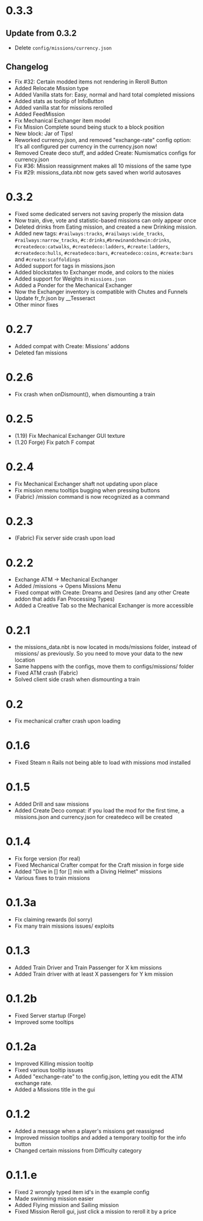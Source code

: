 # 0.3.3
## Update from 0.3.2
- Delete `config/missions/currency.json`
## Changelog
- Fix #32: Certain modded items not rendering in Reroll Button
- Added Relocate Mission type
- Added Vanilla stats for: Easy, normal and hard total completed missions
- Added stats as tooltip of InfoButton
- Added vanilla stat for missions rerolled
- Added FeedMission
- Fix Mechanical Exchanger item model
- Fix Mission Complete sound being stuck to a block position
- New block: Jar of Tips!
- Reworked currency.json, and removed "exchange-rate" config option: It's all configured per currency in the currency.json now!
- Removed Create deco stuff, and added Create: Numismatics configs for currency.json
- Fix #36: Mission reassignment makes all 10 missions of the same type
- Fix #29: missions_data.nbt now gets saved when world autosaves

# 0.3.2
- Fixed some dedicated servers not saving properly the mission data
- Now train, dive, vote and statistic-based missions can only appear once
- Deleted drinks from Eating mission, and created a new Drinking mission.
- Added new tags: `#railways:tracks`, `#railways:wide_tracks`, `#railways:narrow_tracks`, `#c:drinks`,`#brewinandchewin:drinks`, `#createdeco:catwalks`, `#createdeco:ladders`, `#create:ladders`, `#createdeco:hulls`, `#createdeco:bars`, `#createdeco:coins`, `#create:bars` and `#create:scaffoldings`
- Added support for tags in missions.json
- Added blockstates to Exchanger mode, and colors to the nixies
- Added support for Weights in `missions.json`
- Added a Ponder for the Mechanical Exchanger
- Now the Exchanger inventory is compatible with Chutes and Funnels
- Update fr_fr.json by __Tesseract
- Other minor fixes

# 0.2.7
- Added compat with Create: Missions' addons
- Deleted fan missions

# 0.2.6
- Fix crash when onDismount(), when dismounting a train

# 0.2.5
- (1.19) Fix Mechanical Exchanger GUI texture
- (1.20 Forge) Fix patch F compat

# 0.2.4
- Fix Mechanical Exchanger shaft not updating upon place
- Fix mission menu tooltips bugging when pressing buttons
- (Fabric) /mission command is now recognized as a command

# 0.2.3
- (Fabric) Fix server side crash upon load

# 0.2.2
- Exchange ATM -> Mechanical Exchanger
- Added /missions -> Opens Missions Menu
- Fixed compat with Create: Dreams and Desires (and any other Create addon that adds Fan Processing Types)
- Added a Creative Tab so the Mechanical Exchanger is more accessible

# 0.2.1
- the missions_data.nbt is now located in mods/missions folder, instead of missions/ as previously. So you need to move your data to the new location
- Same happens with the configs, move them to configs/missions/ folder
- Fixed ATM crash (Fabric)
- Solved client side crash when dismounting a train

# 0.2
- Fix mechanical crafter crash upon loading

# 0.1.6
- Fixed Steam n Rails not being able to load with missions mod installed

# 0.1.5
- Added Drill and saw missions
- Added Create Deco compat: if you load the mod for the first time, a missions.json and currency.json for createdeco will be created

# 0.1.4
- Fix forge version (for real)
- Fixed Mechanical Crafter compat for the Craft mission in forge side
- Added "Dive in [] for [] min with a Diving Helmet" missions
- Various fixes to train missions

# 0.1.3a
- Fix claiming rewards (lol sorry)
- Fix many train missions issues/ exploits

# 0.1.3
- Added Train Driver and Train Passenger for X km missions
- Added Train driver with at least X passengers for Y km mission

# 0.1.2b
- Fixed Server startup (Forge)
- Improved some tooltips

# 0.1.2a
- Improved Killing mission tooltip
- Fixed various tooltip issues
- Added "exchange-rate" to the config.json, letting you edit the ATM exchange rate.
- Added a Missions title in the gui

# 0.1.2
- Added a message when a player's missions get reassigned
- Improved mission tooltips and added a temporary tooltip for the info button
- Changed certain missions from Difficulty category

# 0.1.1.e
- Fixed 2 wrongly typed item id's in the example config
- Made swimming mission easier
- Added Flying mission and Sailing mission
- Fixed Mission Reroll gui, just click a mission to reroll it by a price
